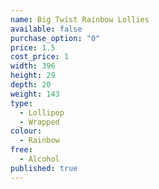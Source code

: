 ```yaml
---
name: Big Twist Rainbow Lollies
available: false
purchase_option: "0"
price: 1.5
cost_price: 1
width: 396
height: 29
depth: 20
weight: 143
type: 
  - Lollipop
  - Wrapped
colour: 
  - Rainbow
free: 
  - Alcohol
published: true
---
```


